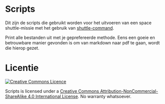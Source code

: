 # Scripts

Dit zijn de scripts die gebruikt worden voor het uitvoeren van een space shuttle-missie met het gebruik van [shuttle-command](https://github.com/shuttle-command).

Print alle bestanden uit met je geprefereerde methode. Eens een goeie en betrouwbare manier gevonden is om van markdown naar pdf te gaan, wordt die hierop gezet.

# Licentie

[![Creative Commons Licence](https://i.creativecommons.org/l/by-nc-sa/4.0/88x31.png)](http://creativecommons.org/licenses/by-nc-sa/4.0/)

Scripts is licensed under a [Creative Commons Attribution-NonCommercial-ShareAlike 4.0 International License](http://creativecommons.org/licenses/by-nc-sa/4.0/). No warranty whatsoever.